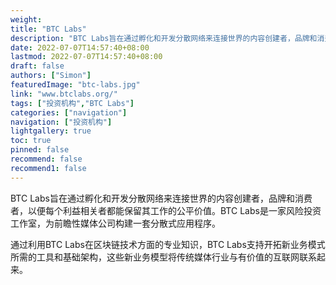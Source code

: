 ```yaml
---
weight: 
title: "BTC Labs"
description: "BTC Labs旨在通过孵化和开发分散网络来连接世界的内容创建者，品牌和消费者，以便每个利益相关者都能保留其工作的公平价值"
date: 2022-07-07T14:57:40+08:00
lastmod: 2022-07-07T14:57:40+08:00
draft: false
authors: ["Simon"]
featuredImage: "btc-labs.jpg"
link: "www.btclabs.org/"
tags: ["投资机构","BTC Labs"]
categories: ["navigation"]
navigation: ["投资机构"]
lightgallery: true
toc: true
pinned: false
recommend: false
recommend1: false
---
```

BTC Labs旨在通过孵化和开发分散网络来连接世界的内容创建者，品牌和消费者，以便每个利益相关者都能保留其工作的公平价值。BTC Labs是一家风险投资工作室，为前瞻性媒体公司构建一套分散式应用程序。

通过利用BTC Labs在区块链技术方面的专业知识，BTC Labs支持开拓新业务模式所需的工具和基础架构，这些新业务模型将传统媒体行业与有价值的互联网联系起来。